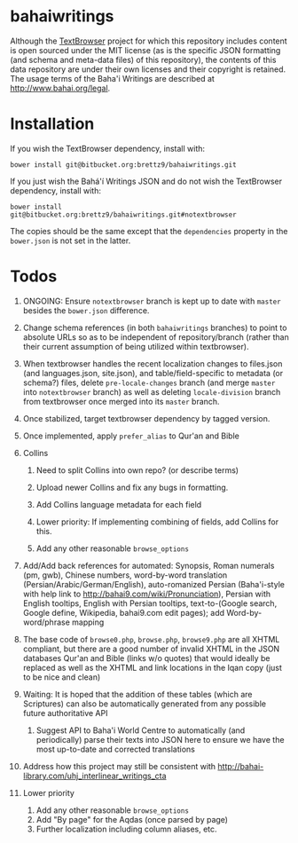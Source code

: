 # bahaiwritings

Although the [TextBrowser](https://github.com/brettz9/textbrowser)
project for which this repository includes content is open sourced under
the MIT license (as is the specific JSON formatting (and schema and
meta-data files) of this repository), the contents of this data
repository are under their own licenses and their copyright is
retained. The usage terms of the Baha'i Writings are described
at <http://www.bahai.org/legal>.

# Installation

If you wish the TextBrowser dependency, install with:

`
bower install git@bitbucket.org:brettz9/bahaiwritings.git
`

If you just wish the Bahá'í Writings JSON and do not wish
the TextBrowser dependency, install with:

`
bower install git@bitbucket.org:brettz9/bahaiwritings.git#notextbrowser
`

The copies should be the same except that the `dependencies` property
in the `bower.json` is not set in the latter.

# Todos

1.  ONGOING: Ensure `notextbrowser` branch is kept up to date with `master`
  besides the `bower.json` difference.

1.  Change schema references (in both `bahaiwritings` branches) to point
    to absolute URLs so as to be independent of repository/branch (rather
    than their current assumption of being utilized within textbrowser).

1.  When textbrowser handles the recent localization changes to files.json
  (and languages.json, site.json), and table/field-specific to metadata (or
  schema?) files, delete `pre-locale-changes` branch (and merge `master`
  into `notextbrowser` branch) as well as deleting `locale-division` branch
  from textbrowser once merged into its `master` branch.

1.  Once stabilized, target textbrowser dependency by tagged version.

1.  Once implemented, apply `prefer_alias` to Qur'an and Bible

1.  Collins

    1.  Need to split Collins into own repo? (or describe terms)

    1.  Upload newer Collins and fix any bugs in formatting.

    1.  Add Collins language metadata for each field

    1.  Lower priority: If implementing combining of fields, add
        Collins for this.

    1.  Add any other reasonable `browse_options`

1.  Add/Add back references for automated: Synopsis, Roman numerals
    (pm, gwb), Chinese numbers, word-by-word translation
    (Persian/Arabic/German/English), auto-romanized Persian
    (Baha'i-style with help link to <http://bahai9.com/wiki/Pronunciation>),
    Persian with English tooltips, English with Persian tooltips,
    text-to-(Google search, Google define, Wikipedia, bahai9.com
    edit pages); add Word-by-word/phrase mapping

1.  The base code of `browse0.php`, `browse.php`, `browse9.php` are all XHTML
      compliant, but there are a good number of invalid XHTML in the JSON
      databases Qur'an and Bible (links w/o quotes) that would ideally be
      replaced as well as the XHTML and link locations in the Iqan copy
      (just to be nice and clean)

1.  Waiting: It is hoped that the addition of these tables (which are
    Scriptures) can also be automatically generated from any possible
    future authoritative API

    1.  Suggest API to Baha'i World Centre to automatically (and
        periodically) parse their texts into JSON here to ensure we
        have the most up-to-date and corrected translations

1.  Address how this project may still be consistent with
    <http://bahai-library.com/uhj_interlinear_writings_cta>

1.  Lower priority

    1.  Add any other reasonable `browse_options`
    1.  Add "By page" for the Aqdas (once parsed by page)
    1.  Further localization including column aliases, etc.
